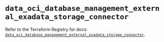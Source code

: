 # `data_oci_database_management_external_exadata_storage_connector`

Refer to the Terraform Registry for docs: [`data_oci_database_management_external_exadata_storage_connector`](https://registry.terraform.io/providers/oracle/oci/6.18.0/docs/data-sources/database_management_external_exadata_storage_connector).
